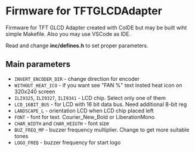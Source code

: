 # Firmware for TFTGLCDAdapter

Firmware for TFT GLCD Adapter created with CoIDE but may be built wiht simple Makefile. Also you may use VSCode as IDE.

Read and change **inc/defines.h** to set proper parameters.

## Main parameters
* `INVERT_ENCODER_DIR`            - change direction for encoder
* `WITHOUT_HEAT_ICO`              - if you want see "FAN %" text insted heat icon on 320x240 screen
* `ILI9325`, `ILI9327`, `ILI9341` - LCD chip. Select only one of them
* `LCD_16BIT_BUS`                 - for LCD with 16 bit data bus. Need additional 8-bit reg
* `LANDSCAPE_L`                   - orientation LCD when LCD chip placed left
* `FONT`                          - font for text. Courier_New_Bold or LiberationMono
* `CHAR_WIDTH` and `CHAR_HEIGTH`  - font size
* `BUZ_FREQ_MP`                   - buzzer frequency multiplier. Change to get more suitable tones
* `LOGO_FREQ`                     - buzzer frequency for start logo
